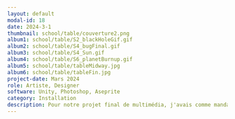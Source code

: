 ```yaml
---
layout: default
modal-id: 18
date: 2024-3-1
thumbnail: school/table/couverture2.png
album1: school/table/S2_blackHoleGif.gif
album2: school/table/S4_bugFinal.gif
album3: school/table/S4_Sun.gif
album4: school/table/S6_planetBurnup.gif
album5: school/table/tableMidway.jpg
album6: school/table/tableFin.jpg
project-date: Mars 2024
role: Artiste, Designer
software: Unity, Photoshop, Aseprite
category: Installation
description: Pour notre projet final de multimédia, j'avais comme mandat de designer et d'artiste. J'ai aidé à élaborer les idée du projet et j'ai conceptualisé et créé les effets visuels dans Unity.
---
```

